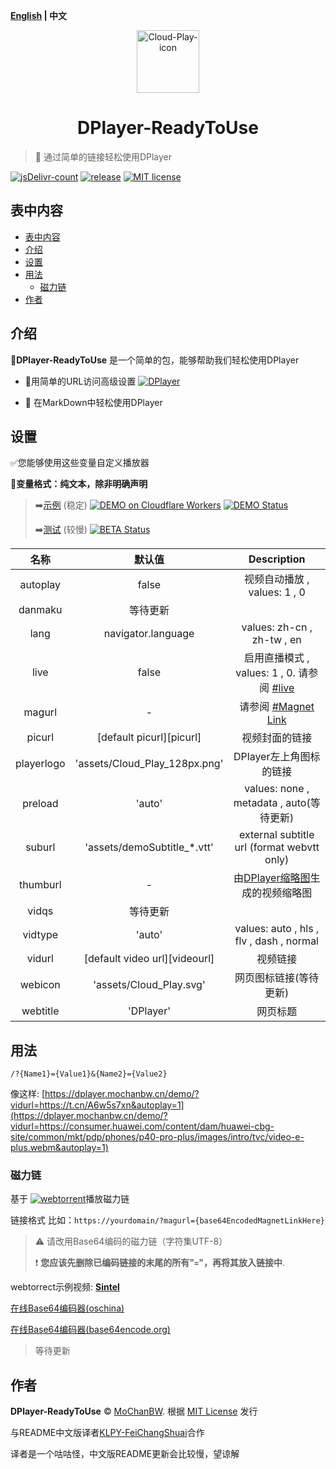 <b>[English](./README.md) | 中文</b>

<p align="center">
<img src="https://cdn.jsdelivr.net/gh/MoChanBW/DPlayer-ReadyToUse@0.0.4/assets/Cloud_Play_128px.png" alt="Cloud-Play-icon" width="100" >
</p>
<h1 align="center">DPlayer-ReadyToUse</h1>

> :dart: 通过简单的链接轻松使用DPlayer

  [![jsDelivr-count](https://img.shields.io/jsdelivr/gh/hm/MoChanBW/DPlayer-ReadyToUse?color=%23e84d3d&logo=jsDelivr&style=flat-square)](https://www.jsdelivr.com/package/gh/MoChanBW/DPlayer-ReadyToUse) [![release](https://img.shields.io/github/v/release/MoChanBW/DPlayer-ReadyToUse?include_prereleases&style=flat-square&logo=Github)](https://github.com/MoChanBW/DPlayer-ReadyToUse/releases/) [![MIT license](https://img.shields.io/github/license/MoChanBW/DPlayer-ReadyToUse?style=flat-square)](https://github.com/MoChanBW/DPlayer-ReadyToUse/blob/master/LICENSE)

## 表中内容

- [表中内容](#table-of-content)
- [介绍](#introduction)
- [设置](#options)
- [用法](#usage)
  - [磁力链](#magnet-link)
- [作者](#author)

## 介绍

:balloon:**DPlayer-ReadyToUse** 是一个简单的包，能够帮助我们轻松使用DPlayer

* :rocket:用简单的URL访问高级设置 [![DPlayer](https://img.shields.io/badge/Github-MoePlayer%2FDPlayer-FFAF00?logo=Github&style=flat-square)](https://github.com/MoePlayer/DPlayer/)

* :beginner: 在MarkDown中轻松使用DPlayer
  
## 设置

:white_check_mark:您能够使用这些变量自定义播放器

:pencil:**变量格式：纯文本，除非明确声明**

> :arrow_right:[示例](https://dplayer.mochanbw.cn/demo/) (稳定) [![DEMO on Cloudflare Workers](https://img.shields.io/badge/DEMO%20on-Cloudflare%20Workers-f38020?logo=cloudflare&logoColor=f38020&style=flat-square)](https://dplayer.mochanbw.cn/demo/) [![DEMO Status](https://img.shields.io/uptimerobot/status/m784729343-649b372cd0c06203a3e597ca?label=DEMO%20status&logo=statuspage&logoColor=44CC11&style=flat-square)](https://stats.mochanbw.cn)
>
> :arrow_right:[测试](https://dplayer.mochanbw.cn/) (较慢) [![BETA Status](https://img.shields.io/uptimerobot/status/m784624816-909fad502274ad089ac56ba8?label=BETA%20status&logo=statuspage&logoColor=44CC11&style=flat-square)](https://stats.mochanbw.cn)

|    名称    |            默认值             |                                              Description                                              |
|:----------:|:-----------------------------:|:-----------------------------------------------------------------------------------------------------:|
|  autoplay  |             false             |                                    视频自动播放 , values: 1 , 0                                       |
|  danmaku   |            等待更新           |                                                                                                       |
|    lang    |      navigator.language       |                                      values: zh-cn , zh-tw , en                                       |
|    live    |             false             |          启用直播模式 , values: 1 , 0. 请参阅 [#live](https://dplayer.js.org/guide.html#live)         |
|   magurl   |               -               |                                   请参阅 [#Magnet Link](#magnet-link)                                 |
|   picurl   |   [default picurl][picurl]    |                                            视频封面的链接                                             |
| playerlogo | 'assets/Cloud_Play_128px.png' |                                        DPlayer左上角图标的链接                                        |
|  preload   |            'auto'             |                            values: none , metadata , auto(等待更新)                                   |
|   suburl   |  'assets/demoSubtitle_*.vtt'  |                              external subtitle url (format webvtt only)                               |
|  thumburl  |               -               |               由[DPlayer缩略图](https://github.com/MoePlayer/DPlayer-thumbnails)生成的视频缩略图      |
|   vidqs    |            等待更新           |                                                                                                       |
|  vidtype   |            'auto'             |                                values: auto , hls , flv , dash , normal                               |
|   vidurl   | [default video url][videourl] |                                               视频链接                                                |
|  webicon   |    'assets/Cloud_Play.svg'    |                                           网页图标链接(等待更新)                                      |
|  webtitle  |           'DPlayer'           |                                               网页标题                                                |

## 用法

`/?{Name1}={Value1}&{Name2}={Value2}`

像这样: [https://dplayer.mochanbw.cn/demo/?vidurl=https://t.cn/A6w5s7xn&autoplay=1](https://dplayer.mochanbw.cn/demo/?vidurl=https://consumer.huawei.com/content/dam/huawei-cbg-site/common/mkt/pdp/phones/p40-pro-plus/images/intro/tvc/video-e-plus.webm&autoplay=1)

### 磁力链

基于 [![webtorrent](https://img.shields.io/badge/Github-webtorrent%2Fwebtorrent-35B44F?logo=Github&style=flat-square)](https://github.com/webtorrent/webtorrent)播放磁力链

链接格式 比如：`https://yourdomain/?magurl={base64EncodedMagnetLinkHere}`

> :warning: 请改用Base64编码的磁力链（字符集UTF-8）
>
> :heavy_exclamation_mark: **您应该先删除已编码链接的末尾的所有"`=`"，再将其放入链接中**.

webtorrect示例视频: **[Sintel](https://dplayer.mochanbw.cn/demo/?magurl=bWFnbmV0Oj94dD11cm46YnRpaDowOGFkYTVhN2E2MTgzYWFlMWUwOWQ4MzFkZjY3NDhkNTY2MDk1YTEwJmRuPVNpbnRlbCZ0cj11ZHAlM2ElMmYlMmZ0cmFja2VyLm9wZW50cmFja3Iub3JnJTNhMTMzNyZ0cj11ZHAlM2ElMmYlMmZleHBsb2RpZS5vcmclM2E2OTY5JnRyPXVkcCUzYSUyZiUyZnRyYWNrZXIuZW1waXJlLWpzLnVzJTNhMTMzNyZ0cj13c3MlM2ElMmYlMmZ0cmFja2VyLmJ0b3JyZW50Lnh5eiZ0cj13c3MlM2ElMmYlMmZ0cmFja2VyLm9wZW53ZWJ0b3JyZW50LmNvbSZ0cj13c3MlM2ElMmYlMmZ0cmFja2VyLmZhc3RjYXN0Lm56JndzPWh0dHBzJTNhJTJmJTJmd2VidG9ycmVudC5pbyUyZnRvcnJlbnRzJTJm)**

[在线Base64编码器(oschina)](https://tool.oschina.net/encrypt?type=3)

[在线Base64编码器(base64encode.org)](https://www.base64encode.org/)

> 等待更新

## 作者

**DPlayer-ReadyToUse** © [MoChanBW](https://github.com/MoChanBW/). 根据 [MIT License](./LICENSE) 发行

与README中文版译者[KLPY-FeiChangShuai](https://github.com/KLPY-Shuai/)合作

译者是一个咕咕怪，中文版README更新会比较慢，望谅解

[图片链接]:https://consumer-img.huawei.com/content/dam/huawei-cbg-site/common/mkt/pdp/phones/p40-pro-plus/images/design/design-intro-e-plus.jpg
[视频链接]:https://consumer.huawei.com/content/dam/huawei-cbg-site/common/mkt/pdp/phones/p40-pro-plus/images/intro/tvc/video-e-plus.webm
